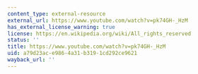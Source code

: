 ```yaml
---
content_type: external-resource
external_url: https://www.youtube.com/watch?v=pk74GH-_HzM
has_external_license_warning: true
license: https://en.wikipedia.org/wiki/All_rights_reserved
status: ''
title: https://www.youtube.com/watch?v=pk74GH-_HzM
uid: a79d23ac-e986-4a31-b319-1cd292ce9621
wayback_url: ''
---
```

